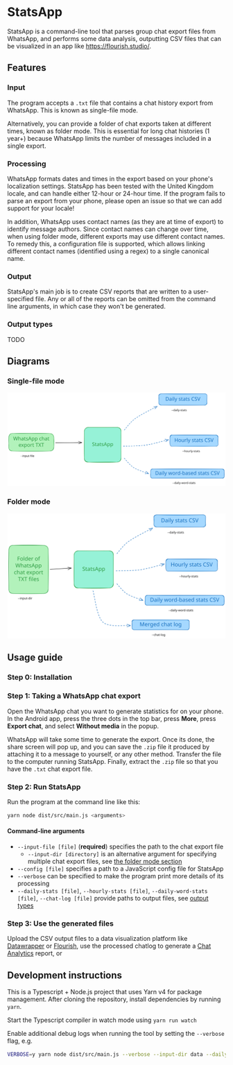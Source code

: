 # StatsApp

StatsApp is a command-line tool that parses group chat export files from WhatsApp, and performs some data analysis, outputting CSV files that can be visualized in an app like <https://flourish.studio/>.

## Features

### Input

The program accepts a `.txt` file that contains a chat history export from WhatsApp. This is known as single-file mode.

Alternatively, you can provide a folder of chat exports taken at different times, known as folder mode. This is essential for long chat histories (1 year+) because WhatsApp limits the number of messages included in a single export.

### Processing

WhatsApp formats dates and times in the export based on your phone's localization settings. StatsApp has been tested with the United Kingdom locale, and can handle either 12-hour or 24-hour time. If the program fails to parse an export from your phone, please open an issue so that we can add support for your locale!

In addition, WhatsApp uses contact names (as they are at time of export) to identify message authors. Since contact names can change over time, when using folder mode, different exports may use different contact names. To remedy this, a configuration file is supported, which allows linking different contact names (identified using a regex) to a single canonical name.

### Output

StatsApp's main job is to create CSV reports that are written to a user-specified file. Any or all of the reports can be omitted from the command line arguments, in which case they won't be generated.

### Output types

TODO

## Diagrams

### Single-file mode

<picture>
  <source media="(prefers-color-scheme: dark)" srcset="./assets/StatsApp%20single%20file%20mode%20(dark).excalidraw.svg">
  <img alt="A diagram showing the inputs and outputs for StatsApp (when given a single file), and their corresponding command-line arguments" src="./assets/StatsApp%20single%20file%20mode.excalidraw.svg">
</picture>

### Folder mode

<picture>
  <source media="(prefers-color-scheme: dark)" srcset="./assets/StatsApp%20folder%20mode%20(dark).excalidraw.svg">
  <img alt="A diagram showing the inputs and outputs for StatsApp (when given a folder of chat exports), and their corresponding command-line arguments" src="./assets/StatsApp%20folder%20mode.excalidraw.svg">
</picture>

## Usage guide

### Step 0: Installation


### Step 1: Taking a WhatsApp chat export

Open the WhatsApp chat you want to generate statistics for on your phone. In the Android app, press the three dots in the top bar, press **More**, press **Export chat**, and select **Without media** in the popup.

WhatsApp will take some time to generate the export. Once its done, the share screen will pop up, and you can save the `.zip` file it produced by attaching it to a message to yourself, or any other method. Transfer the file to the computer running StatsApp. Finally, extract the `.zip` file so that you have the `.txt` chat export file.

### Step 2: Run StatsApp

Run the program at the command line like this:

```bash
yarn node dist/src/main.js <arguments>
```

#### Command-line arguments

* `--input-file [file]` (**required**) specifies the path to the chat export file
  * `--input-dir [directory]` is an alternative argument for specifying multiple chat export files, see [the folder mode section](#folder-mode)
* `--config [file]` specifies a path to a JavaScript config file for StatsApp
* `--verbose` can be specified to make the program print more details of its processing
* `--daily-stats [file]`, `--hourly-stats [file]`, `--daily-word-stats [file]`, `--chat-log [file]` provide paths to output files, see [output types](#output-types)

### Step 3: Use the generated files

Upload the CSV output files to a data visualization platform like [Datawrapper](https://www.datawrapper.de) or [Flourish](https://flourish.studio/), use the processed chatlog to generate a [Chat Analytics](https://chatanalytics.app/) report, or

## Development instructions

This is a Typescript + Node.js project that uses Yarn v4 for package management. After cloning the repository, install dependencies by running `yarn`.

Start the Typescript compiler in watch mode using `yarn run watch`

Enable additional debug logs when running the tool by setting the `--verbose` flag, e.g.

```bash
VERBOSE=y yarn node dist/src/main.js --verbose --input-dir data --daily-stats out/daily-stats.csv --chat-log out/chat-log.txt
```
